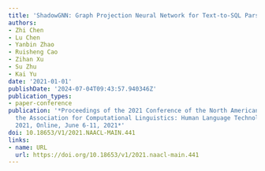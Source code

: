 ```yaml
---
title: 'ShadowGNN: Graph Projection Neural Network for Text-to-SQL Parser'
authors:
- Zhi Chen
- Lu Chen
- Yanbin Zhao
- Ruisheng Cao
- Zihan Xu
- Su Zhu
- Kai Yu
date: '2021-01-01'
publishDate: '2024-07-04T09:43:57.940346Z'
publication_types:
- paper-conference
publication: '*Proceedings of the 2021 Conference of the North American Chapter of
  the Association for Computational Linguistics: Human Language Technologies, NAACL-HLT
  2021, Online, June 6-11, 2021*'
doi: 10.18653/V1/2021.NAACL-MAIN.441
links:
- name: URL
  url: https://doi.org/10.18653/v1/2021.naacl-main.441
---
```

